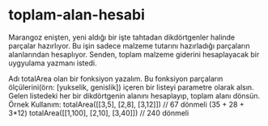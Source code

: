 # toplam-alan-hesabi
Marangoz enişten, yeni aldığı bir işte tahtadan dikdörtgenler halinde parçalar hazırlıyor. Bu işin sadece malzeme tutarını hazırladığı parçaların alanlarından hesaplıyor. Senden, toplam malzeme giderini hesaplayacak bir uygyulama yazmanı istedi.

Adı totalArea olan bir fonksiyon yazalım.
Bu fonksiyon parçaların ölçülerini(örn: [yukselik, genislik]) içeren bir listeyi parametre olarak alsın.
Gelen listedeki her bir dikdörtgenin alanını hesaplayıp, toplam alanı dönsün.
Örnek Kullanım: totalArea([[3,5], [2,8], [3,12]]) // 67 dönmeli (35 + 28 + 3*12) totalArea([[1,100], [2,10], [3,40]]) // 240 dönmeli
